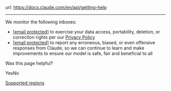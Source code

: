url: https://docs.claude.com/en/api/getting-help

---

We monitor the following inboxes:

  * [\[email protected\]](/cdn-cgi/l/email-protection#29595b405f484a506948475d415b4659404a074a4644) to exercise your data access, portability, deletion, or correction rights per our [Privacy Policy](https://www.anthropic.com/privacy)
  * [\[email protected\]](/cdn-cgi/l/email-protection#502523352223313635242910313e2438223f2039337e333f3d) to report any erroneous, biased, or even offensive responses from Claude, so we can continue to learn and make improvements to ensure our model is safe, fair and beneficial to all

Was this page helpful?

YesNo

[Supported regions](/en/api/supported-regions)
